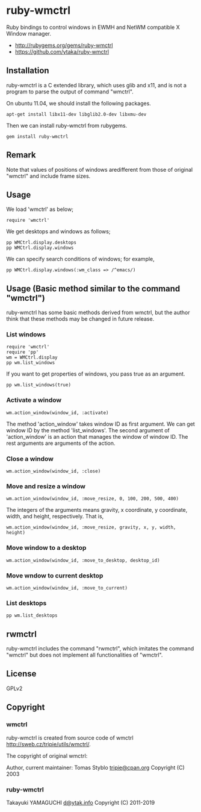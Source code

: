 # ruby-wmctrl

Ruby bindings to control windows in EWMH and NetWM compatible X Window manager.

- <http://rubygems.org/gems/ruby-wmctrl>
- <https://github.com/ytaka/ruby-wmctrl>

## Installation

ruby-wmctrl is a C extended library, which uses glib and x11,
and is not a program to parse the output of command "wmctrl".

On ubuntu 11.04, we should install the following packages.

    apt-get install libx11-dev libglib2.0-dev libxmu-dev

Then we can install ruby-wmctrl from rubygems.

    gem install ruby-wmctrl

## Remark

Note that values of positions of windows aredifferent from
those of original "wmctrl" and include frame sizes.

## Usage

We load 'wmctrl' as below;

    require 'wmctrl'

We get desktops and windows as follows;

    pp WMCtrl.display.desktops
    pp WMCtrl.display.windows

We can specify search conditions of windows; for example,

    pp WMCtrl.display.windows(:wm_class => /^emacs/)

## Usage (Basic method similar to the command "wmctrl")

ruby-wmctrl has some basic methods derived from wmctrl,
but the author think that these methods may be changed in future release.

### List windows

    require 'wmctrl'
    require 'pp'
    wm = WMCtrl.display
    pp wm.list_windows

If you want to get properties of windows, you pass true as an argument.

    pp wm.list_windows(true)

### Activate a window

    wm.action_window(window_id, :activate)

The method 'action\_window' takes window ID as first argument.
We can get window ID by the method 'list\_windows'.
The second argument of 'action\_window' is an action that
manages the window of window ID.
The rest arguments are arguments of the action.

### Close a window

    wm.action_window(window_id, :close)

### Move and resize a window

    wm.action_window(window_id, :move_resize, 0, 100, 200, 500, 400)

The integers of the arguments means gravity, x coordinate, y coordinate,
width, and height, respectively. That is,

    wm.action_window(window_id, :move_resize, gravity, x, y, width, height)

### Move window to a desktop

    wm.action_window(window_id, :move_to_desktop, desktop_id)

### Move wndow to current desktop

    wm.action_window(window_id, :move_to_current)

### List desktops

    pp wm.list_desktops

## rwmctrl

ruby-wmctrl includes the command "rwmctrl", which imitates the command "wmctrl"
but does not implement all functionalities of "wmctrl".

## License

GPLv2

## Copyright

### wmctrl

ruby-wmctrl is created from source code of wmctrl <http://sweb.cz/tripie/utils/wmctrl/>.

The copyright of original wmctrl:

Author, current maintainer: Tomas Styblo tripie@cpan.org
Copyright (C) 2003

### ruby-wmctrl

Takayuki YAMAGUCHI d@ytak.info Copyright (C) 2011-2019
